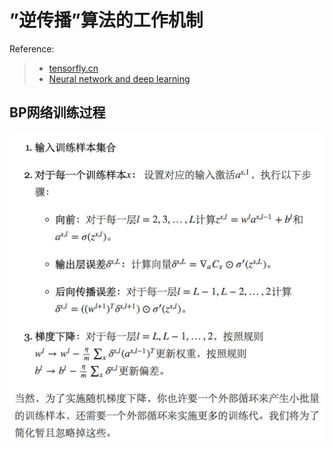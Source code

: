 <script type="text/javascript" src="http://cdn.mathjax.org/mathjax/latest/MathJax.js?config=default"></script>

# ”逆传播”算法的工作机制
Reference:  
>* [tensorfly.cn](http://www.tensorfly.cn/home/?p=76)
>* [Neural network and deep learning](https://github.com/mnielsen/neural-networks-and-deep-learning)

BP网络训练过程
--------

![image](https://github.com/lixuan0023/DeepLearning/blob/master/BP/images/bp.png)

